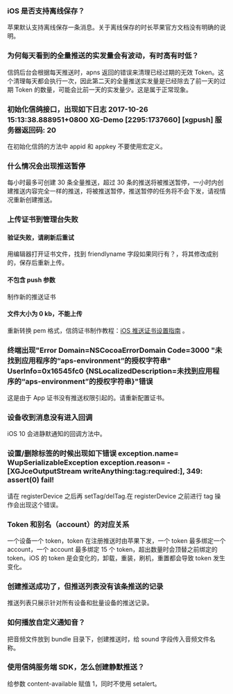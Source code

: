 ### iOS 是否支持离线保存？
苹果默认支持离线保存一条消息。关于离线保存的时长苹果官方文档没有明确的说明。

### 为何每天看到的全量推送的实发量会有波动，有时高有时低？
信鸽后台会根据每天推送时，apns 返回的错误来清理已经过期的无效 Token。这个清理每天都会执行一次，因此第二天的全量推送实发量是已经除去了前一天的过期 Token 的数量，可能会比前一天的实发量少。这是属于正常现象。

### 初始化信鸽接口，出现如下日志 2017-10-26 15:13:38.888951+0800 XG-Demo [2295:1737660] [xgpush]  服务器返回码: 20
在初始化信鸽的方法中 appid 和 appkey 不要使用宏定义。

### 什么情况会出现推送暂停
每小时最多可创建 30 条全量推送，超过 30 条的推送将被推送暂停，一小时内创建推送内容完全一样的推送，将被推送暂停，推送暂停的任务将不会下发，请视情况重新创建推送。

### 上传证书到管理台失败
#### 验证失败，请刷新后重试
用编辑器打开证书文件，找到 friendlyname 字段如果同行有？，将其修改成别的，保存后重新上传。

#### 不包含 push 参数
制作新的推送证书

#### 文件大小为 0 kb，不能上传
重新转换 pem 格式，信鸽证书制作教程：[iOS 推送证书设置指南](https://github.com/tencentyun/tac-documents/blob/master/%E5%BC%80%E5%A7%8B%E4%BD%BF%E7%94%A8/%E9%80%9A%E7%9F%A5%E6%8E%A8%E9%80%81%20Messaging%20%E9%9B%86%E6%88%90%E6%8C%87%E5%8D%97/iOS%20%E6%96%87%E6%A1%A3/iOS%E6%8E%A8%E9%80%81%E8%AF%81%E4%B9%A6%E8%AE%BE%E7%BD%AE%E6%8C%87%E5%8D%97.md) 。

### 终端出现"Error Domain=NSCocoaErrorDomain Code=3000 "未找到应用程序的“aps-environment”的授权字符串" UserInfo=0x16545fc0 {NSLocalizedDescription=未找到应用程序的“aps-environment”的授权字符串}"错误
这是由于 App 证书没有推送权限引起的。请重新配置证书。

### 设备收到消息没有进入回调
iOS 10 会进静默通知的回调方法中。

### 设置/删除标签的时候出现如下错误 exception.name= WupSerializableException exception.reason= -[XGJceOutputStream writeAnything:tag:required:], 349: assert(0) fail!
请在 registerDevice 之后再 setTag/delTag.在 registerDevice 之前进行 tag 操作会出现这个错误。

### Token 和别名（account）的对应关系
一个设备一个 token，token 在注册推送时由苹果下发，一个 token 最多绑定一个 account，一个 account 最多绑定 15 个 token，超出数量时会顶替之前绑定的 token。iOS 的 token 是会变化的，卸载，重装，刷机，重置都会导致 token 发生变化。

### 创建推送成功了，但推送列表没有该条推送的记录
推送列表只展示针对所有设备和批量设备的推送记录。

### 如何播放自定义通知音？
把音频文件放到 bundle 目录下，创建推送时，给 sound 字段传入音频文件名称。

### 使用信鸽服务端 SDK，怎么创建静默推送？
给参数 content-available 赋值 1，同时不使用 setalert。
